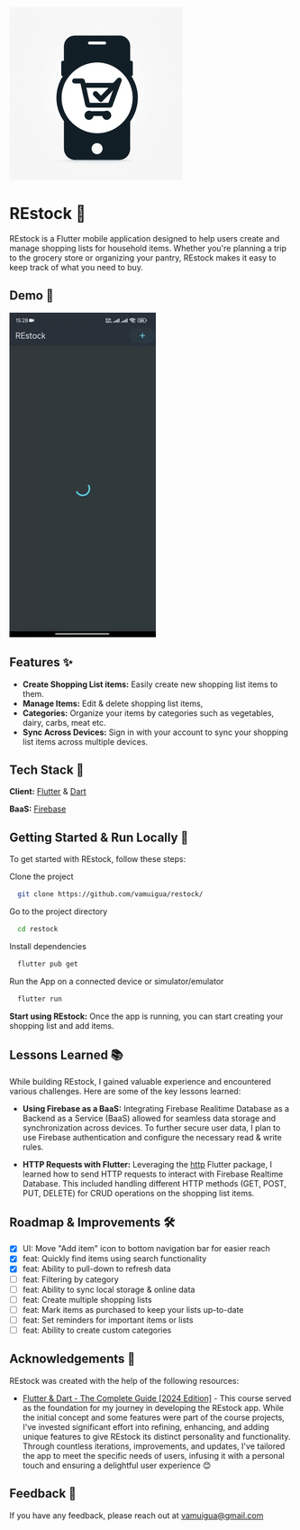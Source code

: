![App Logo](assets/icon/restock_icon.png)

# REstock 🛒

REstock is a Flutter mobile application designed to help users create and manage shopping lists for household items. Whether you're planning a trip to the grocery store or organizing your pantry, REstock makes it easy to keep track of what you need to buy.

## Demo 🎥

![REstock Demo gif](/assets/Restock_Demo.gif)

## Features ✨

- **Create Shopping List items:** Easily create new shopping list items to them.
- **Manage Items:** Edit & delete shopping list items,
- **Categories:** Organize your items by categories such as vegetables, dairy, carbs, meat etc.
- **Sync Across Devices:** Sign in with your account to sync your shopping list items across multiple devices.

## Tech Stack 🔨

**Client:** [Flutter](https://flutter.dev/) & [Dart](https://dart.dev/)

**BaaS:** [Firebase](https://firebase.google.com/)

## Getting Started & Run Locally 🚀

To get started with REstock, follow these steps:

Clone the project

```bash
  git clone https://github.com/vamuigua/restock/
```

Go to the project directory

```bash
  cd restock
```

Install dependencies

```bash
  flutter pub get
```

Run the App on a connected device or simulator/emulator

```bash
  flutter run
```

**Start using REstock:** Once the app is running, you can start creating your shopping list and add items.

## Lessons Learned 📚

While building REstock, I gained valuable experience and encountered various challenges. Here are some of the key lessons learned:

- **Using Firebase as a BaaS:** Integrating Firebase Realitime Database as a Backend as a Service (BaaS) allowed for seamless data storage and synchronization across devices. To further secure user data, I plan to use Firebase authentication and configure the necessary read & write rules.

- **HTTP Requests with Flutter:** Leveraging the [http](https://pub.dev/packages/http) Flutter package, I learned how to send HTTP requests to interact with Firebase Realtime Database. This included handling different HTTP methods (GET, POST, PUT, DELETE) for CRUD operations on the shopping list items.

## Roadmap & Improvements 🛠️

- [x] UI: Move "Add item" icon to bottom navigation bar for easier reach
- [x] feat: Quickly find items using search functionality
- [x] feat: Ability to pull-down to refresh data
- [ ] feat: Filtering by category
- [ ] feat: Ability to sync local storage & online data
- [ ] feat: Create multiple shopping lists
- [ ] feat: Mark items as purchased to keep your lists up-to-date
- [ ] feat: Set reminders for important items or lists
- [ ] feat: Ability to create custom categories

## Acknowledgements 🙏

REstock was created with the help of the following resources:

- [Flutter & Dart - The Complete Guide [2024 Edition]](https://www.udemy.com/course/learn-flutter-dart-to-build-ios-android-apps/) - This course served as the foundation for my journey in developing the REstock app. While the initial concept and some features were part of the course projects, I've invested significant effort into refining, enhancing, and adding unique features to give REstock its distinct personality and functionality. Through countless iterations, improvements, and updates, I've tailored the app to meet the specific needs of users, infusing it with a personal touch and ensuring a delightful user experience 😊

## Feedback 📣

If you have any feedback, please reach out at vamuigua@gmail.com
